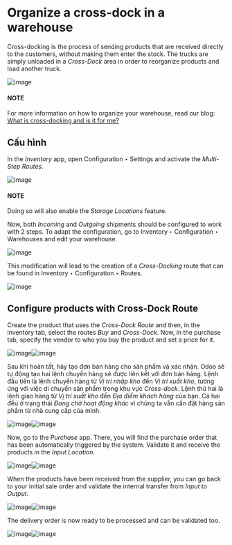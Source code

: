 # Organize a cross-dock in a warehouse

Cross-docking is the process of sending products that are received directly to the customers,
without making them enter the stock. The trucks are simply unloaded in a *Cross-Dock* area in order
to reorganize products and load another truck.

![image](applications/inventory_and_mrp/inventory/shipping_receiving/daily_operations/cross_dock/cross1.png)

#### NOTE
For more information on how to organize your warehouse, read our blog: [What is cross-docking and
is it for me?](https://www.odoo.com/blog/business-hacks-1/post/what-is-cross-docking-and-is-it-for-me-270)

## Cấu hình

In the *Inventory* app, open Configuration ‣ Settings and activate the
*Multi-Step Routes*.

![image](applications/inventory_and_mrp/inventory/shipping_receiving/daily_operations/cross_dock/cross2.png)

#### NOTE
Doing so will also enable the *Storage Locations* feature.

Now, both *Incoming* and *Outgoing* shipments should be configured to work with 2 steps. To adapt
the configuration, go to Inventory ‣ Configuration ‣ Warehouses and edit your
warehouse.

![image](applications/inventory_and_mrp/inventory/shipping_receiving/daily_operations/cross_dock/cross3.png)

This modification will lead to the creation of a *Cross-Docking* route that can be found in
Inventory ‣ Configuration ‣ Routes.

![image](applications/inventory_and_mrp/inventory/shipping_receiving/daily_operations/cross_dock/cross4.png)

## Configure products with Cross-Dock Route

Create the product that uses the *Cross-Dock Route* and then, in the inventory tab, select the
routes *Buy* and *Cross-Dock*. Now, in the purchase tab, specify the vendor to who you buy the
product and set a price for it.

![image](applications/inventory_and_mrp/inventory/shipping_receiving/daily_operations/cross_dock/cross5.png)![image](applications/inventory_and_mrp/inventory/shipping_receiving/daily_operations/cross_dock/cross6.png)

Sau khi hoàn tất, hãy tạo đơn bán hàng cho sản phẩm và xác nhận. Odoo sẽ tự động tạo hai lệnh chuyển hàng sẽ được liên kết với đơn bán hàng. Lệnh đầu tiên là lệnh chuyển hàng từ *Vị trí nhập kho* đến *Vị trí xuất kho*, tương ứng với việc di chuyển sản phẩm trong khu vực *Cross-dock*. Lệnh thứ hai là lệnh giao hàng từ *Vị trí xuất kho* đến  *Địa điểm khách hàng* của bạn. Cả hai đều ở trạng thái  *Đang chờ hoạt động khác* vì chúng ta vẫn cần đặt hàng sản phẩm từ nhà cung cấp của mình.

![image](applications/inventory_and_mrp/inventory/shipping_receiving/daily_operations/cross_dock/cross7.png)![image](applications/inventory_and_mrp/inventory/shipping_receiving/daily_operations/cross_dock/cross8.png)

Now, go to the *Purchase* app. There, you will find the purchase order that has been automatically
triggered by the system. Validate it and receive the products in the *Input Location*.

![image](applications/inventory_and_mrp/inventory/shipping_receiving/daily_operations/cross_dock/cross9.png)![image](applications/inventory_and_mrp/inventory/shipping_receiving/daily_operations/cross_dock/cross10.png)

When the products have been received from the supplier, you can go back to your initial sale order
and validate the internal transfer from *Input* to *Output*.

![image](applications/inventory_and_mrp/inventory/shipping_receiving/daily_operations/cross_dock/cross11.png)![image](applications/inventory_and_mrp/inventory/shipping_receiving/daily_operations/cross_dock/cross12.png)

The delivery order is now ready to be processed and can be validated too.

![image](applications/inventory_and_mrp/inventory/shipping_receiving/daily_operations/cross_dock/cross13.png)![image](applications/inventory_and_mrp/inventory/shipping_receiving/daily_operations/cross_dock/cross14.png)
